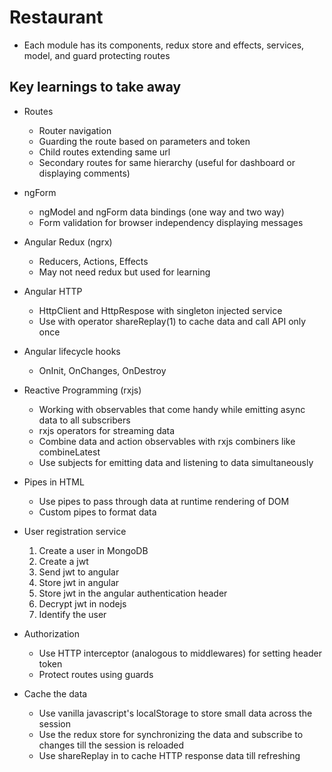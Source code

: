 # Restaurant

- Each module has its components, redux store and effects, services, model, and guard protecting routes

## Key learnings to take away

- Routes

  - Router navigation
  - Guarding the route based on parameters and token
  - Child routes extending same url
  - Secondary routes for same hierarchy (useful for dashboard or displaying comments)

- ngForm

  - ngModel and ngForm data bindings (one way and two way)
  - Form validation for browser independency displaying messages

- Angular Redux (ngrx)

  - Reducers, Actions, Effects
  - May not need redux but used for learning

- Angular HTTP

  - HttpClient and HttpRespose with singleton injected service
  - Use with operator shareReplay(1) to cache data and call API only once

- Angular lifecycle hooks

  - OnInit, OnChanges, OnDestroy

- Reactive Programming (rxjs)

  - Working with observables that come handy while emitting async data
    to all subscribers
  - rxjs operators for streaming data
  - Combine data and action observables with rxjs combiners like combineLatest
  - Use subjects for emitting data and listening to data simultaneously

- Pipes in HTML

  - Use pipes to pass through data at runtime rendering of DOM
  - Custom pipes to format data

- User registration service

  1.  Create a user in MongoDB
  2.  Create a jwt
  3.  Send jwt to angular
  4.  Store jwt in angular
  5.  Store jwt in the angular authentication header
  6.  Decrypt jwt in nodejs
  7.  Identify the user

- Authorization

  - Use HTTP interceptor (analogous to middlewares) for setting header token
  - Protect routes using guards

- Cache the data
  - Use vanilla javascript's localStorage to store small data across the session
  - Use the redux store for synchronizing the data and subscribe to changes till the session is reloaded
  - Use shareReplay in to cache HTTP response data till refreshing
